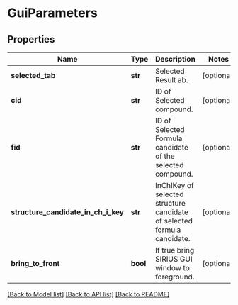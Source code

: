 # GuiParameters

## Properties
Name | Type | Description | Notes
------------ | ------------- | ------------- | -------------
**selected_tab** | **str** | Selected Result ab. | [optional] 
**cid** | **str** | ID of Selected compound. | [optional] 
**fid** | **str** | ID of Selected Formula candidate of the selected compound. | [optional] 
**structure_candidate_in_ch_i_key** | **str** | InChIKey of selected structure candidate of selected formula candidate. | [optional] 
**bring_to_front** | **bool** | If true bring SIRIUS GUI window to foreground. | [optional] 

[[Back to Model list]](../README.md#documentation-for-models) [[Back to API list]](../README.md#documentation-for-api-endpoints) [[Back to README]](../README.md)

